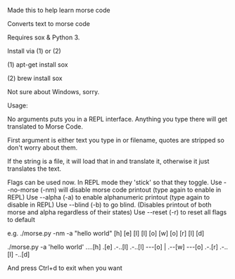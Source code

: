 Made this to help learn morse code

Converts text to morse code

Requires sox & Python 3. 

Install via (1) or (2)

(1) apt-get install sox

(2) brew install sox

Not sure about Windows, sorry.

Usage:

No arguments puts you in a REPL interface. Anything you type there will get translated to Morse Code.

First argument is either text you type in or filename, quotes are stripped so don't worry about them.

If the string is a file, it will load that in and translate it, otherwise it just translates the text.

Flags can be used now. In REPL mode they 'stick' so that they toggle.
Use --no-morse (-nm) will disable morse code printout (type again to enable in REPL)
Use --alpha (-a) to enable alphanumeric printout (type again to disable in REPL)
Use --blind (-b) to go blind. (Disables printout of both morse and alpha regardless of their states)
Use --reset (-r) to reset all flags to default

e.g. 
./morse.py -nm -a "hello world"
[h] [e] [l] [l] [o] [w] [o] [r] [l] [d]

./morse.py -a 'hello world'
....[h] .[e] .-..[l] .-..[l] ---[o]  | .--[w] ---[o] .-.[r] .-..[l] -..[d]

And press Ctrl+d to exit when you want

